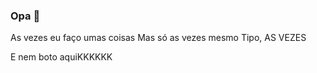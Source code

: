 ### Opa 👋

As vezes eu faço umas coisas
Mas só as vezes mesmo
Tipo, AS VEZES

E nem boto aquiKKKKKK

<!--
**RafaelProgramas/RafaelProgramas** is a ✨ _special_ ✨ repository because its `README.md` (this file) appears on your GitHub profile.

Here are some ideas to get you started:

- 🔭 I’m currently working on ...
- 🌱 I’m currently learning ...
- 👯 I’m looking to collaborate on ...
- 🤔 I’m looking for help with ...
- 💬 Ask me about ...
- 📫 How to reach me: ...
- 😄 Pronouns: ...
- ⚡ Fun fact: ...
-->
